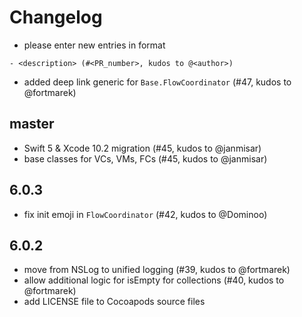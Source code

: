 # Changelog

- please enter new entries in format 

```
- <description> (#<PR_number>, kudos to @<author>)
```

- added deep link generic for `Base.FlowCoordinator` (#47, kudos to @fortmarek)

## master
- Swift 5 & Xcode 10.2 migration (#45, kudos to @janmisar)
- base classes for VCs, VMs, FCs (#45, kudos to @janmisar)

## 6.0.3
- fix init emoji in `FlowCoordinator` (#42, kudos to @Dominoo)

## 6.0.2
- move from NSLog to unified logging (#39, kudos to @fortmarek)
- allow additional logic for isEmpty for collections (#40, kudos to @fortmarek) 
- add LICENSE file to Cocoapods source files

